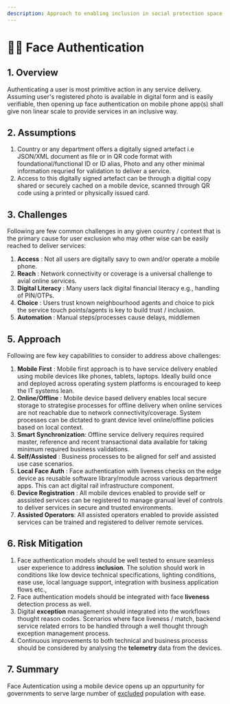 ```yaml
---
description: Approach to enabling inclusion in social protection space
---
```


# 👩💼 Face Authentication

## 1. Overview

Authenticating a user is most primitive action in any service delivery. Assuming user's registered photo is available in digital form and is easily verifiable, then opening up face authentication on mobile phone app(s) shall give non linear scale to provide services in an inclusive way.

## 2. Assumptions

1. Country or any department offers a digitally signed artefact i.e JSON/XML document as file or in QR code format with foundational/functional ID or ID alias, Photo and any other minimal information requried for validation to deliver a service.
2. Access to this digitally signed artefact can be through a digitial copy shared or securely cached on a mobile device, scanned through QR code using a printed or physically issued card.

## 3. Challenges

Following are few common challenges in any given country / context that is the primary cause for user exclusion who may other wise can be easily reached to deliver services:

1. **Access** : Not all users are digitally savy to own and/or operate a mobile phone.
2. **Reach** : Network connectivity or coverage is a universal challenge to avial online services.
3. **Digital Literacy** : Many users lack digital financial literacy e.g., handling of PIN/OTPs.
4. **Choice** : Users trust known neighbourhood agents and choice to pick the service touch points/agents is key to build trust / inclusion.
5. **Automation** : Manual steps/processes cause delays, middlemen

## 5. Approach

Following are few key capabilities to consider to address above challenges:

1. **Mobile First** : Mobile first approach is to have service delivery enabled using mobile devices like phones, tablets, laptops. Ideally build once and deployed across operating system platforms is encouraged to keep the IT systems lean.
2. **Online/Offline** : Mobile device based delivery enables local secure storage to strategise processes for offline delivery when online services are not reachable due to network connectivity/coverage. System processes can be dictated to grant device level online/offline policies based on local context.
3. **Smart Synchronization**: Offline service delivery requires required master, reference and recent transactional data available for taking minimum required business validations.
4. **Self/Assisted** : Business processes to be aligned for self and assisted use case scenarios.
5. **Local Face Auth** : Face authentication with liveness checks on the edge device as reusable software library/module across various department apps. This can act digital rail infrastructure component.
6. **Device Registration** : All mobile devices enabled to provide self or asssisted services can be registered to manage granual level of controls to deliver services in secure and trusted environments.
7. **Assisted Operators**: All assisted operators enabled to provide assisted services can be trained and registered to deliver remote services.

## 6. Risk Mitigation

1. Face authentication models should be well tested to ensure seamless user experience to address **inclusion**. The solution should work in conditions like low device technical specifications, lighting conditions, ease use, local language support, integration with business application flows etc.,
2. Face authentication models should be integrated with face **liveness** detection process as well.
3. Digital **exception** management should integrated into the workflows thought reason codes. Scenarios where face liveness / match, backend service related errors to be handled through a well thought through exception management process.
4. Continuous improvements to both technical and business processs should be considered by analysing the **telemetry** data from the devices.

## 7. Summary

Face Autentication using a mobile device opens up an oppurtunity for governments to serve large number of [excluded](face-authentication.md#3.-challenges) population with ease.&#x20;
